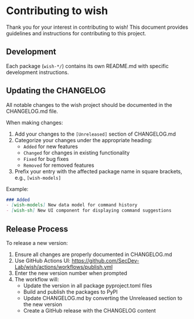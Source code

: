 # Contributing to wish

Thank you for your interest in contributing to wish! This document provides guidelines and instructions for contributing to this project.

## Development

Each package (`wish-*/`) contains its own README.md with specific development instructions.

## Updating the CHANGELOG

All notable changes to the wish project should be documented in the CHANGELOG.md file.

When making changes:

1. Add your changes to the `[Unreleased]` section of CHANGELOG.md
2. Categorize your changes under the appropriate heading:
   - `Added` for new features
   - `Changed` for changes in existing functionality
   - `Fixed` for bug fixes
   - `Removed` for removed features
3. Prefix your entry with the affected package name in square brackets, e.g., `[wish-models]`

Example:
```markdown
### Added
- [wish-models] New data model for command history
- [wish-sh] New UI component for displaying command suggestions
```

## Release Process

To release a new version:

1. Ensure all changes are properly documented in CHANGELOG.md
2. Use GitHub Actions UI: <https://github.com/SecDev-Lab/wish/actions/workflows/publish.yml>
3. Enter the new version number when prompted
4. The workflow will:
   - Update the version in all package pyproject.toml files
   - Build and publish the packages to PyPI
   - Update CHANGELOG.md by converting the Unreleased section to the new version
   - Create a GitHub release with the CHANGELOG content
